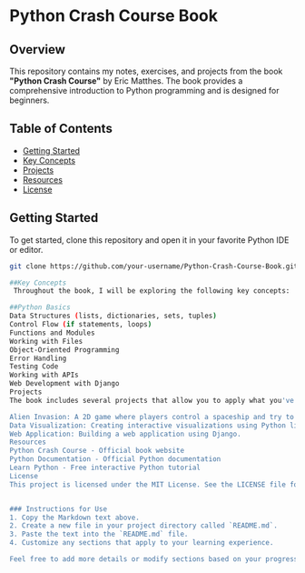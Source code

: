 # Python Crash Course Book

## Overview
This repository contains my notes, exercises, and projects from the book **"Python Crash Course"** by Eric Matthes. The book provides a comprehensive introduction to Python programming and is designed for beginners.

## Table of Contents
- [Getting Started](#getting-started)
- [Key Concepts](#key-concepts)
- [Projects](#projects)
- [Resources](#resources)
- [License](#license)

## Getting Started
To get started, clone this repository and open it in your favorite Python IDE or editor.

```bash
git clone https://github.com/your-username/Python-Crash-Course-Book.git

##Key Concepts
 Throughout the book, I will be exploring the following key concepts:

##Python Basics
Data Structures (lists, dictionaries, sets, tuples)
Control Flow (if statements, loops)
Functions and Modules
Working with Files
Object-Oriented Programming
Error Handling
Testing Code
Working with APIs
Web Development with Django
Projects
The book includes several projects that allow you to apply what you've learned:

Alien Invasion: A 2D game where players control a spaceship and try to shoot down aliens.
Data Visualization: Creating interactive visualizations using Python libraries.
Web Application: Building a web application using Django.
Resources
Python Crash Course - Official book website
Python Documentation - Official Python documentation
Learn Python - Free interactive Python tutorial
License
This project is licensed under the MIT License. See the LICENSE file for details.


### Instructions for Use
1. Copy the Markdown text above.
2. Create a new file in your project directory called `README.md`.
3. Paste the text into the `README.md` file.
4. Customize any sections that apply to your learning experience.

Feel free to add more details or modify sections based on your progress through the book! Let me know if you need help with anything else!

